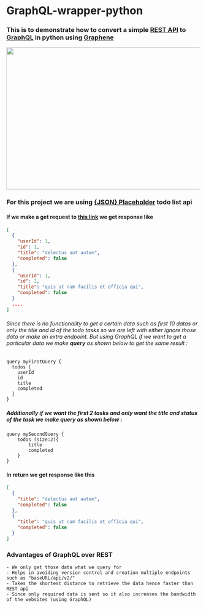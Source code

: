 # GraphQL-wrapper-python
### This is to demonstrate how to convert a simple [REST API](https://restfulapi.net) to [GraphQL](https://graphql.org) in python using [Graphene](https://graphene-python.org)
<!-- ![alt text](https://the-guild.dev/blog-assets/migrating-from-rest/cover.png) -->
<img src = "https://the-guild.dev/blog-assets/migrating-from-rest/cover.png" height = "370" width = "700"/>

### For this project we are using [{JSON} Placeholder](https://jsonplaceholder.typicode.com) todo list api 

#### If we make a get request to [this link](https://jsonplaceholder.typicode.com/todos/) we get response like
```json
[
  {
    "userId": 1,
    "id": 1,
    "title": "delectus aut autem",
    "completed": false
  },
  {
    "userId": 1,
    "id": 2,
    "title": "quis ut nam facilis et officia qui",
    "completed": false
  }
  ....
]
```
###### Since there is no functionality to get a certain data such as first 10 datas or only the title and id of the todo tasks so we are left with either ignore those data or make an extra endpoint. But using GraphQL if we want to get a particular data we make __query__ as shown below to get the same result : 

```
query myFirstQuery {
  todos {
    userId
    id
    title
    completed
  }
}
```
##### Additionally if we want the first 2 tasks and only want the title and status of the task we make __query__ as shown below :

```
query mySecondQuery {
    todos (size:2){
        title
        completed
    }
}
```
#### In return we get response like this 

```json
[
  {
    "title": "delectus aut autem",
    "completed": false
  },
  {
    "title": "quis ut nam facilis et officia qui",
    "completed": false
  }
]
```
### Advantages of GraphQL over REST 
    - We only get those data what we query for
    - Helps in avoiding version control and creation multiple endpoints such as "baseURL/api/v2/"
    - Takes the shortest distance to retrieve the data hence faster than REST api
    - Since only required data is sent so it also increases the bandwidth of the websites (using GraphQL)

